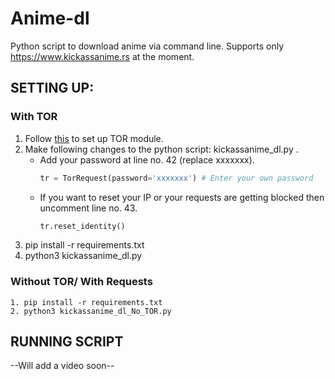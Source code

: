 # Anime-dl
Python script to download anime via command line.
Supports only https://www.kickassanime.rs at the moment.

## SETTING UP:

### With TOR
   1. Follow [this](https://www.scrapehero.com/make-anonymous-requests-using-tor-python/) to set up TOR module.
   2. Make following changes to the python script: kickassanime_dl.py .
      - Add your password at line no. 42 (replace xxxxxxx).
		```python
		tr = TorRequest(password='xxxxxxx') # Enter your own password
		```      
      - If you want to reset your IP or your requests are getting blocked then uncomment line no. 43.
		```python
		tr.reset_identity()
		```  
   3. pip install -r requirements.txt
   4. python3 kickassanime_dl.py

### Without TOR/ With Requests
    1. pip install -r requirements.txt
    2. python3 kickassanime_dl_No_TOR.py

## RUNNING SCRIPT
--Will add a video soon--
